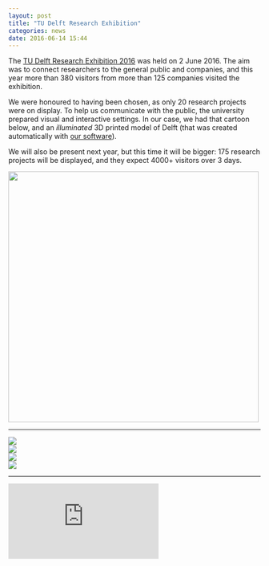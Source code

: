 ```yaml
---
layout: post
title: "TU Delft Research Exhibition"
categories: news
date: 2016-06-14 15:44
---
```



The [TU Delft Research Exhibition 2016](http://www.dig-it.tudelft.nl/#project/14) was held on 2 June 2016.
The aim was to connect researchers to the general public and companies, and this year more than 380 visitors from more than 125 companies visited the exhibition.

We were honoured to having been chosen, as only 20 research projects were on display.
To help us communicate with the public, the university prepared visual and interactive settings. 
In our case, we had that cartoon below, and an *illuminated* 3D printed model of Delft (that was created automatically with [our software](https://github.com/tudelft3d/3dfier)).

We will also be present next year, but this time it will be bigger: 175 research projects will be displayed, and they expect 4000+ visitors over 3 days.


<div class="row">
  <div class="col-md-6"><a href="http://www.dig-it.tudelft.nl/#projects"><img width="500px" src="{{ site.baseurl }}/img/cover/cartoon.png"/></a></div>
</div>

- - -

<div class="row">
  <div class="col-md-6 col-sm-12"><img src="{{ site.baseurl }}/img/2016/digit49.jpg"/></a></div>
  <div class="col-md-6 col-sm-12"><img src="{{ site.baseurl }}/img/2016/digit64.jpg"/></a></div>
  <div class="col-md-6 col-sm-12"><img src="{{ site.baseurl }}/img/2016/digit88.jpg"/></a></div>
  <div class="col-md-6 col-sm-12"><img src="{{ site.baseurl }}/img/2016/digit58.jpg"/></a></div>
</div>

- - -

<div class="embed-responsive embed-responsive-4by3">
  <iframe class="embed-responsive-item" src="https://www.youtube.com/embed/en-WVnjjQRo" frameborder="0" allowfullscreen></iframe>
</div>